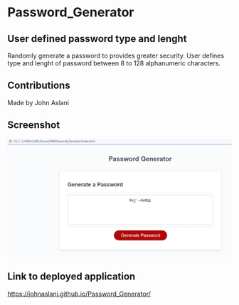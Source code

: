# Password_Generator

## User defined password type and lenght

Randomly generate a password to provides greater security. User defines type and lenght of password between 8 to 128 alphanumeric characters.

## Contributions

Made by John Aslani

## Screenshot

![Screenshot](./assets/Screenshot.PNG)

## Link to deployed application

https://johnaslani.github.io/Password_Generator/
